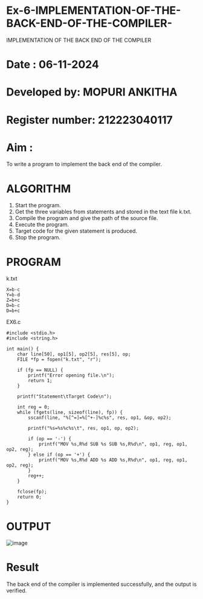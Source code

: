 # Ex-6-IMPLEMENTATION-OF-THE-BACK-END-OF-THE-COMPILER-
IMPLEMENTATION OF THE BACK END OF THE COMPILER 
# Date : 06-11-2024
# Developed by: MOPURI ANKITHA
# Register number: 212223040117
# Aim :
To write a program to implement the back end of the compiler.
# ALGORITHM
1. Start the program.
2. Get the three variables from statements and stored in the text file k.txt.
3. Compile the program and give the path of the source file.
4. Execute the program.
5. Target code for the given statement is produced.
6. Stop the program.
# PROGRAM
k.txt
```
X=b-c
Y=b-d
Z=b+c
D=b-c
D=b+c
```
EX6.c
```
#include <stdio.h>
#include <string.h>

int main() {
    char line[50], op1[5], op2[5], res[5], op;
    FILE *fp = fopen("k.txt", "r");
    
    if (fp == NULL) {
        printf("Error opening file.\n");
        return 1;
    }

    printf("Statement\tTarget Code\n");

    int reg = 0;
    while (fgets(line, sizeof(line), fp)) {
        sscanf(line, "%[^=]=%[^+-]%c%s", res, op1, &op, op2);

        printf("%s=%s%c%s\t", res, op1, op, op2);
        
        if (op == '-') {
            printf("MOV %s,R%d SUB %s SUB %s,R%d\n", op1, reg, op1, op2, reg);
        } else if (op == '+') {
            printf("MOV %s,R%d ADD %s ADD %s,R%d\n", op1, reg, op1, op2, reg);
        }
        reg++;
    }
    
    fclose(fp);
    return 0;
}

```
# OUTPUT
![image](https://github.com/user-attachments/assets/713328f8-bbed-447d-bc80-1c29d8fa59ae)

# Result
The back end of the compiler is implemented successfully, and the output is verified.
